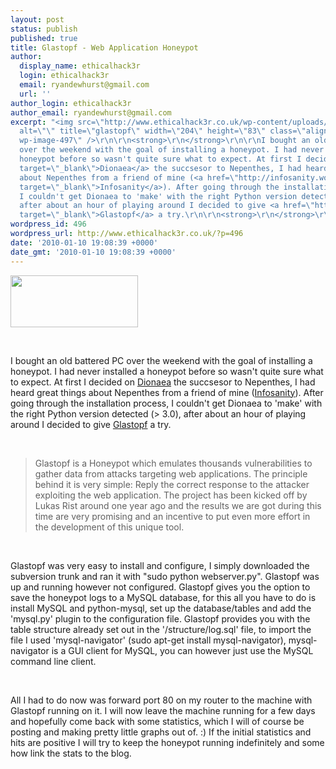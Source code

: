 ```yaml
---
layout: post
status: publish
published: true
title: Glastopf - Web Application Honeypot
author:
  display_name: ethicalhack3r
  login: ethicalhack3r
  email: ryandewhurst@gmail.com
  url: ''
author_login: ethicalhack3r
author_email: ryandewhurst@gmail.com
excerpt: "<img src=\"http://www.ethicalhack3r.co.uk/wp-content/uploads/2010/01/glastopf.png\"
  alt=\"\" title=\"glastopf\" width=\"204\" height=\"83\" class=\"alignnone size-full
  wp-image-497\" />\r\n\r\n<strong>\r\n</strong>\r\n\r\nI bought an old battered PC
  over the weekend with the goal of installing a honeypot. I had never installed a
  honeypot before so wasn't quite sure what to expect. At first I decided on <a href=\"http://dionaea.carnivore.it/\"
  target=\"_blank\">Dionaea</a> the succsesor to Nepenthes, I had heard great things
  about Nepenthes from a friend of mine (<a href=\"http://infosanity.wordpress.com/\"
  target=\"_blank\">Infosanity</a>). After going through the installation process,
  I couldn't get Dionaea to 'make' with the right Python version detected (> 3.0),
  after about an hour of playing around I decided to give <a href=\"http://glastopf.org/\"
  target=\"_blank\">Glastopf</a> a try.\r\n\r\n<strong>\r\n</strong>\r\n\r\n"
wordpress_id: 496
wordpress_url: http://www.ethicalhack3r.co.uk/?p=496
date: '2010-01-10 19:08:39 +0000'
date_gmt: '2010-01-10 19:08:39 +0000'
---
```

<p><img src="http://www.ethicalhack3r.co.uk/wp-content/uploads/2010/01/glastopf.png" alt="" title="glastopf" width="204" height="83" class="alignnone size-full wp-image-497" /></p>
<p><strong><br />
</strong></p>
<p>I bought an old battered PC over the weekend with the goal of installing a honeypot. I had never installed a honeypot before so wasn't quite sure what to expect. At first I decided on <a href="http://dionaea.carnivore.it/" target="_blank">Dionaea</a> the succsesor to Nepenthes, I had heard great things about Nepenthes from a friend of mine (<a href="http://infosanity.wordpress.com/" target="_blank">Infosanity</a>). After going through the installation process, I couldn't get Dionaea to 'make' with the right Python version detected (> 3.0), after about an hour of playing around I decided to give <a href="http://glastopf.org/" target="_blank">Glastopf</a> a try.</p>
<p><strong><br />
</strong></p>
<p><a id="more"></a><a id="more-496"></a></p>
<blockquote><p>Glastopf is a Honeypot which emulates thousands vulnerabilities to gather data from attacks targeting web applications. The principle behind it is very simple: Reply the correct response to the attacker exploiting the web application. The project has been kicked off by Lukas Rist around one year ago and the results we are got during this time are very promising and an incentive to put even more effort in the development of this unique tool.</p></blockquote>
<p><strong><br />
</strong></p>
<p>Glastopf was very easy to install and configure, I simply downloaded the subversion trunk and ran it with "sudo python webserver.py". Glastopf was up and running however not configured. Glastopf gives you the option to save the honeypot logs to a MySQL database, for this all you have to do is install MySQL and python-mysql, set up the database/tables and add the 'mysql.py' plugin to the configuration file. Glastopf provides you with the table structure already set out in the '/structure/log.sql' file, to import the file I used 'mysql-navigator' (sudo apt-get install mysql-navigator), mysql-navigator is a GUI client for MySQL, you can however just use the MySQL command line client.</p>
<p><strong><br />
</strong></p>
<p>All I had to do now was forward port 80 on my router to the machine with Glastopf running on it. I will now leave the machine running for a few days and hopefully come back with some statistics, which I will of course be posting and making pretty little graphs out of. :) If the initial statistics and hits are positive I will try to keep the honeypot running indefinitely and some how link the stats to the blog.</p>
